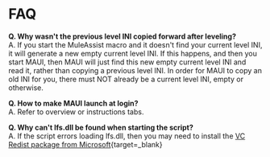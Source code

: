 # FAQ

**Q. Why wasn't the previous level INI copied forward after leveling?**  
A. If you start the MuleAssist macro and it doesn't find your current level INI, it will generate a new empty current level INI. If this happens, and then you start MAUI, then MAUI will just find this new empty current level INI and read it, rather than copying a previous level INI. In order for MAUI to copy an old INI for you, there must NOT already be a current level INI, empty or otherwise.  

**Q. How to make MAUI launch at login?**  
A. Refer to overview or instructions tabs.  

**Q. Why can't lfs.dll be found when starting the script?**  
A. If the script errors loading lfs.dll, then you may need to install the [VC Redist package from Microsoft](https://www.microsoft.com/en-us/download/details.aspx?id=48145&e6b34bbe-475b-1abd-2c51-b5034bcdd6d2=True){target=_blank}  
